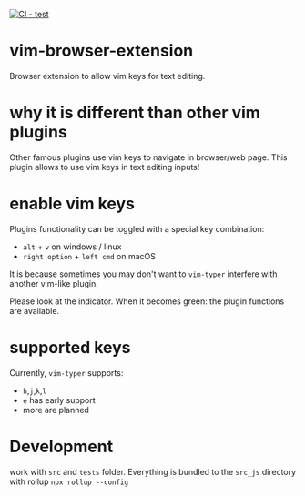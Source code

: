 [![CI - test](https://github.com/sculpt0r/vim-browser-extension/actions/workflows/test.yml/badge.svg?branch=master)](https://github.com/sculpt0r/vim-browser-extension/actions/workflows/test.yml)

# vim-browser-extension
Browser extension to allow vim keys for text editing.

# why it is different than other vim plugins
Other famous plugins use vim keys to navigate in browser/web page. This plugin allows to use vim keys in text editing inputs!

# enable vim keys
Plugins functionality can be toggled with a special key combination:
- `alt` + `v` on windows / linux
- `right option` + `left cmd` on macOS

It is because sometimes you may don't want to `vim-typer` interfere with another vim-like plugin.

Please look at the indicator. When it becomes green: the plugin functions are available.

# supported keys
Currently, `vim-typer` supports:
- `h`,`j`,`k`,`l`
- `e` has early support
- more are planned

# Development

work with `src` and `tests` folder. Everything is bundled to the `src_js` directory with rollup `npx rollup --config`
